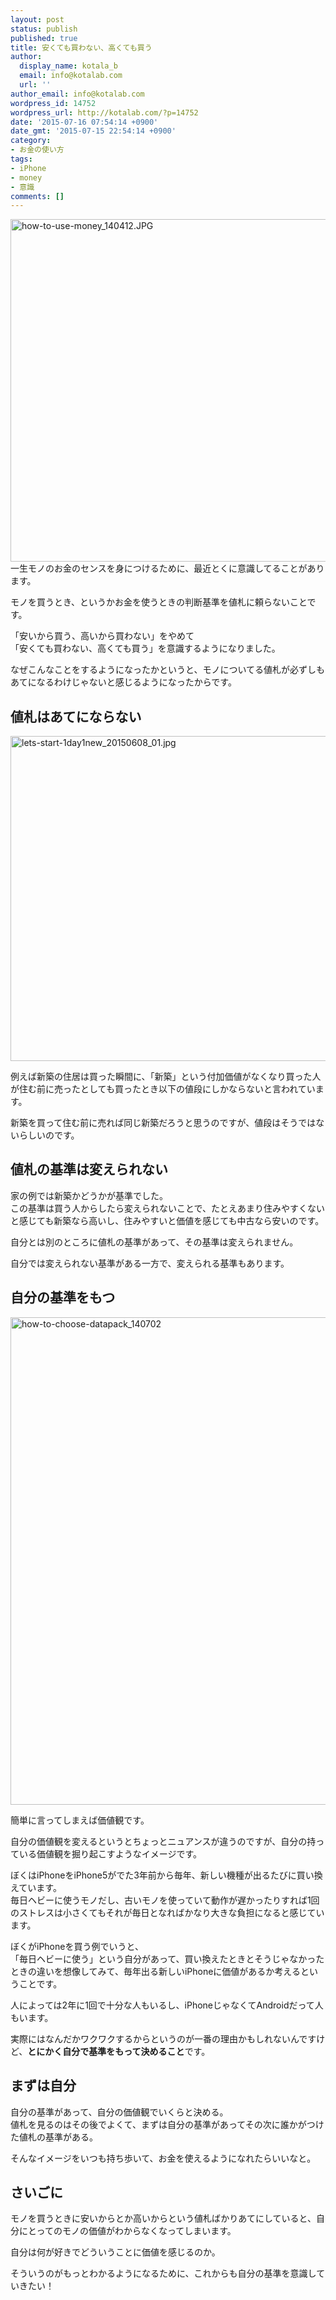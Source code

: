 ```yaml
---
layout: post
status: publish
published: true
title: 安くても買わない、高くても買う
author:
  display_name: kotala_b
  email: info@kotalab.com
  url: ''
author_email: info@kotalab.com
wordpress_id: 14752
wordpress_url: http://kotalab.com/?p=14752
date: '2015-07-16 07:54:14 +0900'
date_gmt: '2015-07-15 22:54:14 +0900'
category:
- お金の使い方
tags:
- iPhone
- money
- 意識
comments: []
---
```

<p><img src="http://kotalab.com/wp-content/uploads/how-to-use-money_1404122.jpg" alt="how-to-use-money_140412.JPG" width="548" height="548" class="aligncenter size-large wp-image-12518" /><br />
一生モノのお金のセンスを身につけるために、最近とくに意識してることがあります。</p>
<p>モノを買うとき、というかお金を使うときの判断基準を値札に頼らないことです。</p>
<p>「安いから買う、高いから買わない」をやめて<br />
「安くても買わない、高くても買う」を意識するようになりました。</p>
<p>なぜこんなことをするようになったかというと、モノについてる値札が必ずしもあてになるわけじゃないと感じるようになったからです。</p>
<p><!--more--></p>
<h2>値札はあてにならない</h2>
<p><img src="http://kotalab.com/wp-content/uploads/2015/06/lets-start-1day1new_20150608_01-780x520.jpg" alt="lets-start-1day1new_20150608_01.jpg" width="780" height="520" class="aligncenter size-large wp-image-14559" /></p>
<p>例えば新築の住居は買った瞬間に、「新築」という付加価値がなくなり買った人が住む前に売ったとしても買ったとき以下の値段にしかならないと言われています。</p>
<p>新築を買って住む前に売れば同じ新築だろうと思うのですが、値段はそうではないらしいのです。</p>
<h2>値札の基準は変えられない</h2>
<p>家の例では新築かどうかが基準でした。<br />
この基準は買う人からしたら変えられないことで、たとえあまり住みやすくないと感じても新築なら高いし、住みやすいと価値を感じても中古なら安いのです。</p>
<p><span class="b">自分とは別のところに値札の基準があって、その基準は変えられません。</span></p>
<p>自分では変えられない基準がある一方で、変えられる基準もあります。</p>
<h2>自分の基準をもつ</h2>
<p><img src="http://kotalab.com/wp-content/uploads/how-to-choose-datapack_140702.jpg" alt="how-to-choose-datapack_140702" width="780" class="aligncenter size-large wp-image-13304" /></p>
<p>簡単に言ってしまえば価値観です。</p>
<p>自分の価値観を変えるというとちょっとニュアンスが違うのですが、自分の持っている価値観を掘り起こすようなイメージです。</p>
<p>ぼくはiPhoneをiPhone5がでた3年前から毎年、新しい機種が出るたびに買い換えています。<br />
毎日ヘビーに使うモノだし、古いモノを使っていて動作が遅かったりすれば1回のストレスは小さくてもそれが毎日となればかなり大きな負担になると感じています。</p>
<p>ぼくがiPhoneを買う例でいうと、<br />
「毎日ヘビーに使う」という自分があって、買い換えたときとそうじゃなかったときの違いを想像してみて、毎年出る新しいiPhoneに価値があるか考えるということです。</p>
<p>人によっては2年に1回で十分な人もいるし、iPhoneじゃなくてAndroidだって人もいます。</p>
<p>実際にはなんだかワクワクするからというのが一番の理由かもしれないんですけど、<strong>とにかく自分で基準をもって決めること</strong>です。</p>
<h2>まずは自分</h2>
<p>自分の基準があって、自分の価値観でいくらと決める。<br />
値札を見るのはその後でよくて、<span class="b">まずは自分の基準があってその次に誰かがつけた値札の基準がある</span>。</p>
<p>そんなイメージをいつも持ち歩いて、お金を使えるようになれたらいいなと。</p>
<h2>さいごに</h2>
<p>モノを買うときに安いからとか高いからという値札ばかりあてにしていると、自分にとってのモノの価値がわからなくなってしまいます。</p>
<p>自分は何が好きでどういうことに価値を感じるのか。</p>
<p>そういうのがもっとわかるようになるために、これからも自分の基準を意識していきたい！</p>
